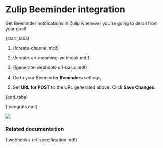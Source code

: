 # Zulip Beeminder integration

Get Beeminder notifications in Zulip whenever you're going
to derail from your goal!

{start_tabs}

1. {!create-channel.md!}

1. {!create-an-incoming-webhook.md!}

1. {!generate-webhook-url-basic.md!}

1. Go to your Beeminder **Reminders** settings.

1. Set **URL for POST** to the URL generated above. Click
   **Save Changes**.

{end_tabs}

{!congrats.md!}

![](/static/images/integrations/beeminder/001.png)

### Related documentation

{!webhooks-url-specification.md!}
